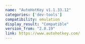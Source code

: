 ```yaml
---
name: "AutoHotKey v1.1.33.12"
categories: ['dev-tools']
compatibility: emulation
display_result: "Compatible"
version_from: "2.0.19"
link: https://www.autohotkey.com/
---
```

